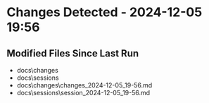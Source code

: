 # Changes Detected - 2024-12-05 19:56

## Modified Files Since Last Run

- docs\changes
- docs\sessions
- docs\changes\changes_2024-12-05_19-56.md
- docs\sessions\session_2024-12-05_19-56.md
